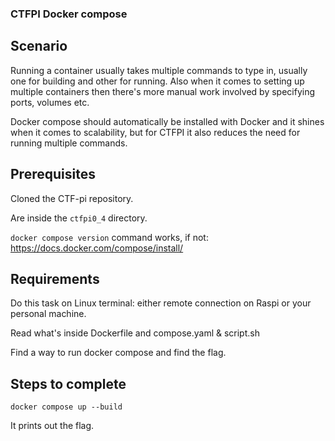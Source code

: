 ### CTFPI Docker compose

## Scenario

Running a container usually takes multiple commands to type in, usually one for building and other for running. Also when it comes to setting up multiple containers then there's more manual work involved by specifying ports, volumes etc.

Docker compose should automatically be installed with Docker and it shines when it comes to scalability, but for CTFPI it also reduces the need for running multiple commands.

## Prerequisites

Cloned the CTF-pi repository.

Are inside the `ctfpi0_4` directory.

`docker compose version` command works, if not: https://docs.docker.com/compose/install/

## Requirements

Do this task on Linux terminal: either remote connection on Raspi or your personal machine.

Read what's inside Dockerfile and compose.yaml & script.sh

Find a way to run docker compose and find the flag.

## Steps to complete

```
docker compose up --build
```
It prints out the flag.